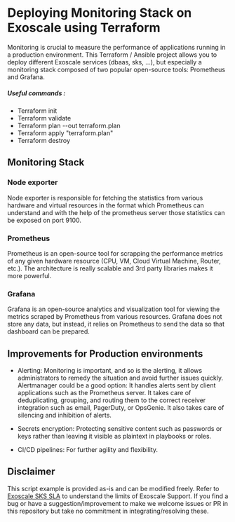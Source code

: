 # Deploying Monitoring Stack on Exoscale using Terraform 

Monitoring is crucial to measure the performance of applications running in a production environment. 
This Terraform / Ansible project allows you to deploy different Exoscale services (dbaas, sks, ...), but especially a monitoring stack composed of two popular open-source tools: Prometheus and Grafana.

##### Useful commands :
- Terraform init
- Terraform validate
- Terraform plan --out  terraform.plan
- Terraform apply "terraform.plan"
- Terraform destroy

## Monitoring Stack

### Node exporter 

Node exporter is responsible for fetching the statistics from various hardware and virtual resources in the format which Prometheus can understand and with the help of the prometheus server those statistics can be exposed on port 9100.
### Prometheus 

Prometheus is an open-source tool for scrapping the performance metrics of any given hardware resource (CPU, VM, Cloud Virtual Machine, Router, etc.).
The architecture is really scalable and 3rd party libraries makes it more powerful.

### Grafana 

 Grafana is an open-source analytics and visualization tool for viewing the metrics scraped by Prometheus from various resources. 
Grafana does not store any data, but instead, it relies on Prometheus to send the data so that dashboard can be prepared.

## Improvements for Production environments

- Alerting: Monitoring is important, and so is the alerting, it allows administrators to remedy the situation and avoid further issues quickly.
Alertmanager could be a good option: It handles alerts sent by client applications such as the Prometheus server. It takes care of deduplicating, grouping, and routing them to the correct receiver integration such as email, PagerDuty, or OpsGenie. It also takes care of silencing and inhibition of alerts.

- Secrets encryption:   Protecting sensitive content such as passwords or keys rather than leaving it visible as plaintext in playbooks or roles.

- CI/CD pipelines:  For further agility and flexibility.


## Disclaimer

This script example is provided as-is and can be modified freely. Refer to [Exoscale SKS SLA](https://community.exoscale.com/documentation/sks/overview/#service-level-and-support) to understand the limits of Exoscale Support. If you find a bug or have a suggestion/improvement to make
we welcome issues or PR in this repository but take no commitment in integrating/resolving these.
